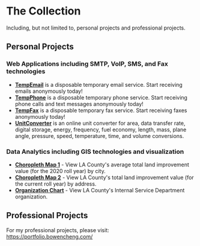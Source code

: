 # The Collection
Including, but not limited to, personal projects and professional projects.

## Personal Projects
### Web Applications including SMTP, VoIP, SMS, and Fax technologies

* [**TempEmail**](https://www.tempemail.dev/) is a disposable temporary email service. Start receiving emails anonymously today!
* [**TempPhone**](https://www.tempphone.dev/) is a disposable temporary phone service. Start receiving phone calls and text messages anonymously today!
* [**TempFax**](https://www.tempfax.dev/) is a disposable temporary fax service. Start receiving faxes anonymously today!
* [**UnitConverter**](https://www.unitconverter.dev/) is an online unit converter for area, data transfer rate, digital storage, energy, frequency, fuel economy, length, mass, plane angle, pressure, speed, temperature, time, and volume conversions.

### Data Analytics including GIS technologies and visualization

* [**Choropleth Map 1**](https://gis1-demo.bowencheng.com/) - View LA County's average total land improvement value (for the 2020 roll year) by city.
* [**Choropleth Map 2**](https://gis1-demo.bowencheng.com/) - View LA County's total land improvement value (for the current roll year) by address.
* [**Organization Chart**](https://viz-demo.bowencheng.com/) - View LA County's Internal Service Department organization.

## Professional Projects

For my professional projects, please visit: https://portfolio.bowencheng.com/
